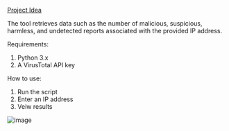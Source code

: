 [Project Idea](https://cybercademy.org/packet-sniffing-project-overview/)

The tool retrieves data such as the number of malicious, suspicious, harmless, and undetected reports associated with the provided IP address.

Requirements:
1. Python 3.x
2. A VirusTotal API key

How to use:
1. Run the script
2. Enter an IP address
3. Veiw results

![image](https://github.com/user-attachments/assets/8e2208f1-de2e-407c-bd6d-a886eb479bec)

